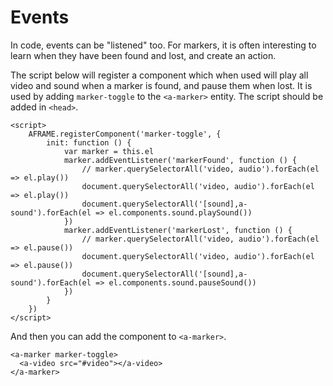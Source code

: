 # Events

In code, events can be "listened" too. For markers, it is often interesting to learn when they have been found and lost, and create an action.

The script below will register a component which when used will play all video and sound when a marker is found, and pause them when lost. It is used by adding `marker-toggle` to the `<a-marker>` entity. The script should be added in `<head>`.

```markup
<script>
	AFRAME.registerComponent('marker-toggle', {
		init: function () {
			var marker = this.el
			marker.addEventListener('markerFound', function () {
				// marker.querySelectorAll('video, audio').forEach(el => el.play())
				document.querySelectorAll('video, audio').forEach(el => el.play())
				document.querySelectorAll('[sound],a-sound').forEach(el => el.components.sound.playSound())
			})
			marker.addEventListener('markerLost', function () {
				// marker.querySelectorAll('video, audio').forEach(el => el.pause())
				document.querySelectorAll('video, audio').forEach(el => el.pause())
				document.querySelectorAll('[sound],a-sound').forEach(el => el.components.sound.pauseSound())
			})
		}
	})
</script>
```

And then you can add the component to `<a-marker>`.

```markup
<a-marker marker-toggle>
  <a-video src="#video"></a-video>
</a-marker>
```

